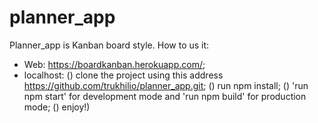# planner_app

Planner_app is Kanban board style.
How to us it:
 - Web: https://boardkanban.herokuapp.com/;
 - localhost:
    () clone the project using this address https://github.com/trukhilio/planner_app.git;
    () run npm install;
    () 'run npm start' for development mode and 'run npm build' for production mode;
    () enjoy!)
